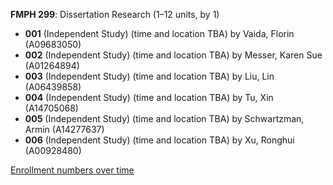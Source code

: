 **FMPH 299**: Dissertation Research (1–12 units, by 1)

- **001** (Independent Study) (time and location TBA) by Vaida, Florin (A09683050)
- **002** (Independent Study) (time and location TBA) by Messer, Karen Sue (A01264894)
- **003** (Independent Study) (time and location TBA) by Liu, Lin (A06439858)
- **004** (Independent Study) (time and location TBA) by Tu, Xin (A14705068)
- **005** (Independent Study) (time and location TBA) by Schwartzman, Armin (A14277637)
- **006** (Independent Study) (time and location TBA) by Xu, Ronghui (A00928480)

[Enrollment numbers over time](./FMPH299.tsv)
